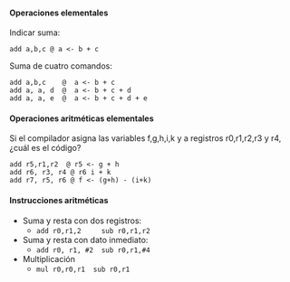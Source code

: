 #### Operaciones elementales

Indicar suma:
```
add a,b,c @ a <- b + c
```

Suma de cuatro comandos:
```
add a,b,c    @  a <- b + c
add a, a, d  @  a <- b + c + d 
add a, a, e  @  a <- b + c + d + e
```

#### Operaciones aritméticas elementales

Si el compilador asigna las variables f,g,h,i,k y a registros r0,r1,r2,r3 y r4, ¿cuál es el código?

```armasm
add r5,r1,r2  @ r5 <- g + h
add r6, r3, r4 @ r6 i + k
add r7, r5, r6 @ f <- (g+h) - (i+k)
```

#### Instrucciones aritméticas
* Suma y resta con dos registros:
	* ``add r0,r1,2     sub r0,r1,r2``
* Suma y resta con dato inmediato:
	* ``add r0, r1, #2  sub r0,r1,#4``
* Multiplicación
	* ``mul r0,r0,r1  sub r0,r1``

